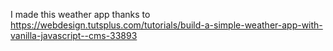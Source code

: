 I made this weather app thanks to https://webdesign.tutsplus.com/tutorials/build-a-simple-weather-app-with-vanilla-javascript--cms-33893

